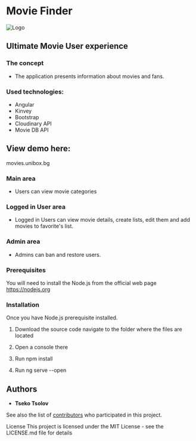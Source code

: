 # Movie Finder
![Logo](https://res.cloudinary.com/tsekotsolov/image/upload/v1554401460/movie.png "Logo")
## Ultimate Movie User experience

### The concept
* The application presents information about movies and fans.

### Used technologies:

* Angular
* Kinvey 
* Bootstrap
* Cloudinary API
* Movie DB API
 
## View demo here: 
movies.unibox.bg 

### Main area
* Users can view movie categories

### Logged in User area
* Logged in Users can view movie details, create lists, edit them and add movies to favorite's list.

### Admin area
* Admins can ban and restore users.


### Prerequisites
You will need to install the Node.js from the official web page https://nodejs.org

### Installation
Once you have Node.js prerequisite installed.

1. Download the source code navigate to the folder where the files are located

2. Open a console there

3. Run npm install

4. Run ng serve --open

## Authors
  * **Tseko Tsolov**

See also the list of  [contributors](https://github.com/tsekotsolov/band/graphs/contributors) who participated in this project.

License
This project is licensed under the MIT License - see the LICENSE.md file for details

